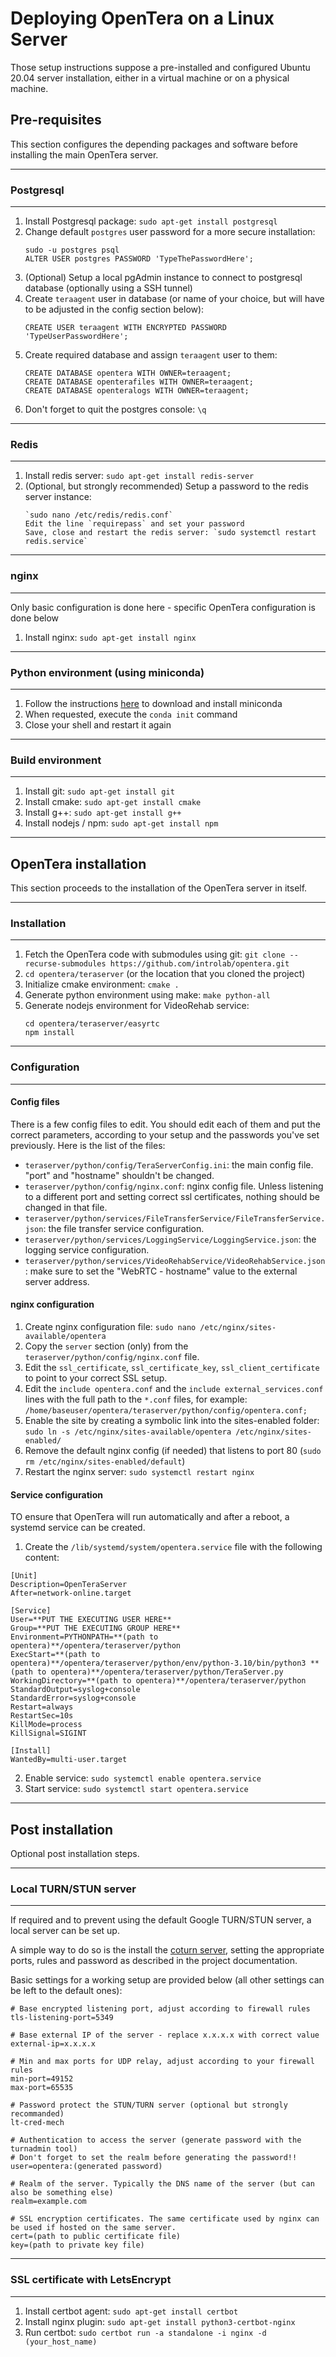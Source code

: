 # Deploying OpenTera on a Linux Server

Those setup instructions suppose a pre-installed and configured Ubuntu 20.04 server installation, either in a virtual machine or on a physical machine.

## Pre-requisites

This section configures the depending packages and software before installing the main OpenTera server.

<hr>

### Postgresql
<hr>

1. Install Postgresql package: `sudo apt-get install postgresql`
2. Change default `postgres` user password for a more secure installation:
    ```
    sudo -u postgres psql
    ALTER USER postgres PASSWORD 'TypeThePasswordHere';
    ```
3. (Optional) Setup a local pgAdmin instance to connect to postgresql database (optionally using a SSH tunnel)
4. Create `teraagent` user in database (or name of your choice, but will have to be adjusted in the config section below):
    ```
    CREATE USER teraagent WITH ENCRYPTED PASSWORD 'TypeUserPasswordHere';
    ```
5. Create required database and assign `teraagent` user to them:
    ```
    CREATE DATABASE opentera WITH OWNER=teraagent;
    CREATE DATABASE openterafiles WITH OWNER=teraagent;
    CREATE DATABASE openteralogs WITH OWNER=teraagent;
    ```
6. Don't forget to quit the postgres console: `\q`

<hr>

### Redis
<hr>

1. Install redis server: `sudo apt-get install redis-server`
2. (Optional, but strongly recommended) Setup a password to the redis server instance:
    ```
    `sudo nano /etc/redis/redis.conf`
    Edit the line `requirepass` and set your password
    Save, close and restart the redis server: `sudo systemctl restart redis.service`
    ```

<hr>

### nginx
<hr>
Only basic configuration is done here - specific OpenTera configuration is done below

1. Install nginx: `sudo apt-get install nginx`

<hr>

### Python environment (using miniconda)
<hr>

1. Follow the instructions [here­](https://docs.conda.io/projects/conda/en/latest/user-guide/install/linux.html) to download and install miniconda
2. When requested, execute the `conda init` command
3. Close your shell and restart it again

<hr>

### Build environment
<hr>

1. Install git: `sudo apt-get install git`
2. Install cmake: `sudo apt-get install cmake`
3. Install g++: `sudo apt-get install g++`
4. Install nodejs / npm: `sudo apt-get install npm`

<hr>

## OpenTera installation

This section proceeds to the installation of the OpenTera server in itself.

<hr>

### Installation
<hr>

1. Fetch the OpenTera code with submodules using git: `git clone --recurse-submodules https://github.com/introlab/opentera.git`
2. `cd opentera/teraserver` (or the location that you cloned the project)
3. Initialize cmake environment: `cmake .`
4. Generate python environment using make: `make python-all`
5. Generate nodejs environment for VideoRehab service:
    ```
    cd opentera/teraserver/easyrtc
    npm install
    ```

<hr>

### Configuration
<hr>

#### Config files
There is a few config files to edit. You should edit each of them and put the correct parameters, according to your setup and the passwords you've set previously. Here is the list of the files:

* `teraserver/python/config/TeraServerConfig.ini`: the main config file. "port" and "hostname" shouldn't be changed.
* `teraserver/python/config/nginx.conf`: nginx config file. Unless listening to a different port and setting correct ssl certificates, nothing should be changed in that file.
* `teraserver/python/services/FileTransferService/FileTransferService.json`: the file transfer service configuration.
* `teraserver/python/services/LoggingService/LoggingService.json`: the logging service configuration.
* `teraserver/python/services/VideoRehabService/VideoRehabService.json`: make sure to set the "WebRTC - hostname" value to the external server address.

#### nginx configuration
1. Create nginx configuration file: `sudo nano /etc/nginx/sites-available/opentera`
2. Copy the `server` section (only) from the `teraserver/python/config/nginx.conf` file.
3. Edit the `ssl_certificate`, `ssl_certificate_key`, `ssl_client_certificate` to point to your correct SSL setup.
4. Edit the `include opentera.conf` and the `include external_services.conf` lines with the full path to the `*.conf` files, for example: `/home/baseuser/opentera/teraserver/python/config/opentera.conf;`
5. Enable the site by creating a symbolic link into the sites-enabled folder: `sudo ln -s /etc/nginx/sites-available/opentera /etc/nginx/sites-enabled/`
6. Remove the default nginx config (if needed) that listens to port 80 (`sudo rm /etc/nginx/sites-enabled/default`)
7. Restart the nginx server: `sudo systemctl restart nginx`

#### Service configuration
TO ensure that OpenTera will run automatically and after a reboot, a systemd service can be created.

1. Create the `/lib/systemd/system/opentera.service` file with the following content:
```
[Unit]
Description=OpenTeraServer
After=network-online.target

[Service]
User=**PUT THE EXECUTING USER HERE**
Group=**PUT THE EXECUTING GROUP HERE**
Environment=PYTHONPATH=**(path to opentera)**/opentera/teraserver/python
ExecStart=**(path to opentera)**/opentera/teraserver/python/env/python-3.10/bin/python3 **(path to opentera)**/opentera/teraserver/python/TeraServer.py
WorkingDirectory=**(path to opentera)**/opentera/teraserver/python
StandardOutput=syslog+console
StandardError=syslog+console
Restart=always
RestartSec=10s
KillMode=process
KillSignal=SIGINT

[Install]
WantedBy=multi-user.target
```
2. Enable service: `sudo systemctl enable opentera.service`
3. Start service: `sudo systemctl start opentera.service`

<hr>

## Post installation
Optional post installation steps.

<hr>

### Local TURN/STUN server
<hr>

If required and to prevent using the default Google TURN/STUN server, a local server can be set up.

A simple way to do so is the install the [coturn server](https://github.com/coturn/coturn), setting the appropriate ports, rules and password as described in the project documentation.

Basic settings for a working setup are provided below (all other settings can be left to the default ones):
```
# Base encrypted listening port, adjust according to firewall rules
tls-listening-port=5349

# Base external IP of the server - replace x.x.x.x with correct value
external-ip=x.x.x.x

# Min and max ports for UDP relay, adjust according to your firewall rules
min-port=49152
max-port=65535

# Password protect the STUN/TURN server (optional but strongly recommanded)
lt-cred-mech

# Authentication to access the server (generate password with the turnadmin tool)
# Don't forget to set the realm before generating the password!!
user=opentera:(generated password)

# Realm of the server. Typically the DNS name of the server (but can also be something else)
realm=example.com

# SSL encryption certificates. The same certificate used by nginx can be used if hosted on the same server.
cert=(path to public certificate file)
key=(path to private key file)
```

<hr>

### SSL certificate with LetsEncrypt
<hr>

1. Install certbot agent: `sudo apt-get install certbot`
2. Install nginx plugin: `sudo apt-get install python3-certbot-nginx`
3. Run certbot: `sudo certbot run -a standalone -i nginx -d (your_host_name)`
